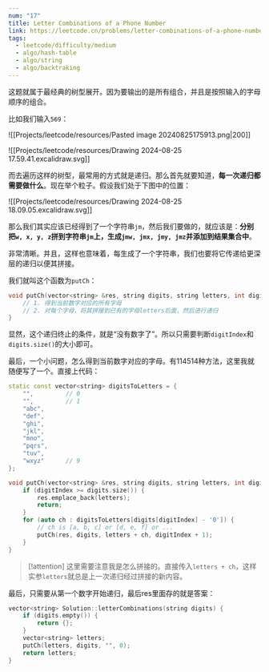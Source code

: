 ```yaml
---
num: "17"
title: Letter Combinations of a Phone Number
link: https://leetcode.cn/problems/letter-combinations-of-a-phone-number/
tags:
  - leetcode/difficulty/medium
  - algo/hash-table
  - algo/string
  - algo/backtraking
---
```

这题就属于最经典的树型展开。因为要输出的是所有组合，并且是按照输入的字母顺序的组合。

比如我们输入`569`：

![[Projects/leetcode/resources/Pasted image 20240825175913.png|200]] 

![[Projects/leetcode/resources/Drawing 2024-08-25 17.59.41.excalidraw.svg]]

而去遍历这样的树型，最常用的方式就是递归。那么首先就要知道，**每一次递归都需要做什么**。现在举个粒子。假设我们处于下图中的位置：

![[Projects/leetcode/resources/Drawing 2024-08-25 18.09.05.excalidraw.svg]]

那么我们其实应该已经得到了一个字符串`jm`，然后我们要做的，就应该是：**分别把`w, x, y, z`拼到字符串`jm`上，生成`jmw, jmx, jmy, jmz`并添加到结果集合中**。

非常清晰。并且，这样也意味着，每生成了一个字符串，我们也要将它传递给更深层的递归以便其拼接。

我们就叫这个函数为`putCh`：

```cpp
void putCh(vector<string> &res, string digits, string letters, int digitIndex) {
    // 1. 得到当前数字对应的所有字母
    // 2. 对每个字母，将其拼接到已有的字母letters后面，然后进行递归
}
```

显然，这个递归终止的条件，就是“没有数字了”。所以只需要判断`digitIndex`和`digits.size()`的大小即可。

最后，一个小问题，怎么得到当前数字对应的字母。有114514种方法，这里我就随便写了一个。直接上代码：

```cpp
static const vector<string> digitsToLetters = {
    "",         // 0
    "",         // 1
    "abc",
    "def",
    "ghi",
    "jkl",
    "mno",
    "pqrs",
    "tuv",
    "wxyz"      // 9
};

void putCh(vector<string> &res, string digits, string letters, int digitIndex) {
    if (digitIndex >= digits.size()) {
        res.emplace_back(letters);
        return;
    }
    for (auto ch : digitsToLetters[digits[digitIndex] - '0']) {
	    // ch is [a, b, c] or [d, e, f] or ...
        putCh(res, digits, letters + ch, digitIndex + 1);
    }
}
```

> [!attention]
> 这里需要注意我是怎么拼接的。直接传入`letters + ch`，这样实参`letters`就总是上一次递归经过拼接的新内容。

最后，只需要从第一个数字开始递归，最后res里面存的就是答案：

```cpp
vector<string> Solution::letterCombinations(string digits) {
    if (digits.empty()) {
        return {};
    }
    vector<string> letters;
    putCh(letters, digits, "", 0);
    return letters;
}
```
